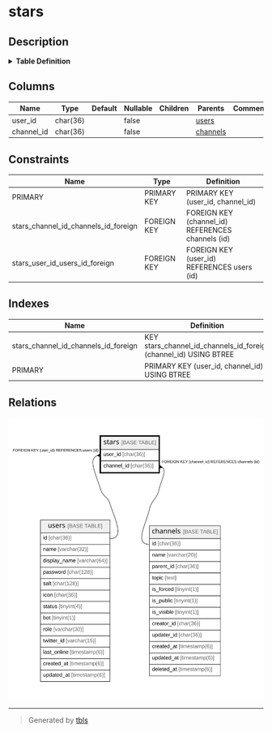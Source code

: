 # stars

## Description

<details>
<summary><strong>Table Definition</strong></summary>

```sql
CREATE TABLE `stars` (
  `user_id` char(36) NOT NULL,
  `channel_id` char(36) NOT NULL,
  PRIMARY KEY (`user_id`,`channel_id`),
  KEY `stars_channel_id_channels_id_foreign` (`channel_id`),
  CONSTRAINT `stars_channel_id_channels_id_foreign` FOREIGN KEY (`channel_id`) REFERENCES `channels` (`id`) ON DELETE CASCADE ON UPDATE CASCADE,
  CONSTRAINT `stars_user_id_users_id_foreign` FOREIGN KEY (`user_id`) REFERENCES `users` (`id`) ON DELETE CASCADE ON UPDATE CASCADE
) ENGINE=InnoDB DEFAULT CHARSET=utf8mb4
```

</details>

## Columns

| Name | Type | Default | Nullable | Children | Parents | Comment |
| ---- | ---- | ------- | -------- | -------- | ------- | ------- |
| user_id | char(36) |  | false |  | [users](users.md) |  |
| channel_id | char(36) |  | false |  | [channels](channels.md) |  |

## Constraints

| Name | Type | Definition |
| ---- | ---- | ---------- |
| PRIMARY | PRIMARY KEY | PRIMARY KEY (user_id, channel_id) |
| stars_channel_id_channels_id_foreign | FOREIGN KEY | FOREIGN KEY (channel_id) REFERENCES channels (id) |
| stars_user_id_users_id_foreign | FOREIGN KEY | FOREIGN KEY (user_id) REFERENCES users (id) |

## Indexes

| Name | Definition |
| ---- | ---------- |
| stars_channel_id_channels_id_foreign | KEY stars_channel_id_channels_id_foreign (channel_id) USING BTREE |
| PRIMARY | PRIMARY KEY (user_id, channel_id) USING BTREE |

## Relations

![er](stars.svg)

---

> Generated by [tbls](https://github.com/k1LoW/tbls)
